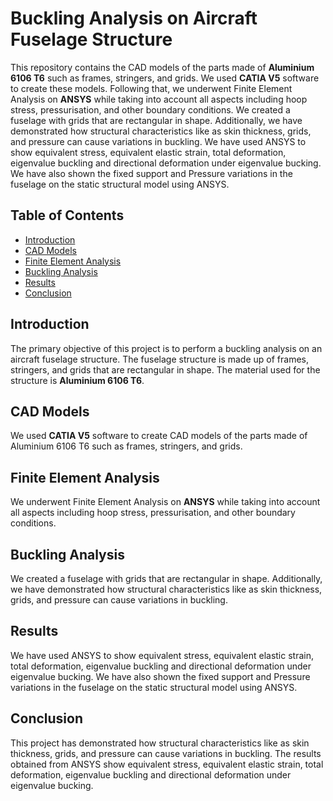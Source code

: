 
# Buckling Analysis on Aircraft Fuselage Structure

This repository contains the CAD models of the parts made of **Aluminium 6106 T6** such as frames, stringers, and grids. We used **CATIA V5** software to create these models. Following that, we underwent Finite Element Analysis on **ANSYS** while taking into account all aspects including hoop stress, pressurisation, and other boundary conditions. We created a fuselage with grids that are rectangular in shape. Additionally, we have demonstrated how structural characteristics like as skin thickness, grids, and pressure can cause variations in buckling. We have used ANSYS to show equivalent stress, equivalent elastic strain, total deformation, eigenvalue buckling and directional deformation under eigenvalue bucking. We have also shown the fixed support and Pressure variations in the fuselage on the static structural model using ANSYS.

## Table of Contents

- [Introduction](#introduction)
- [CAD Models](#cad-models)
- [Finite Element Analysis](#finite-element-analysis)
- [Buckling Analysis](#buckling-analysis)
- [Results](#results)
- [Conclusion](#conclusion)

## Introduction

The primary objective of this project is to perform a buckling analysis on an aircraft fuselage structure. The fuselage structure is made up of frames, stringers, and grids that are rectangular in shape. The material used for the structure is **Aluminium 6106 T6**.

## CAD Models

We used **CATIA V5** software to create CAD models of the parts made of Aluminium 6106 T6 such as frames, stringers, and grids.

## Finite Element Analysis

We underwent Finite Element Analysis on **ANSYS** while taking into account all aspects including hoop stress, pressurisation, and other boundary conditions.

## Buckling Analysis

We created a fuselage with grids that are rectangular in shape. Additionally, we have demonstrated how structural characteristics like as skin thickness, grids, and pressure can cause variations in buckling.

## Results

We have used ANSYS to show equivalent stress, equivalent elastic strain, total deformation, eigenvalue buckling and directional deformation under eigenvalue bucking. We have also shown the fixed support and Pressure variations in the fuselage on the static structural model using ANSYS.

## Conclusion

This project has demonstrated how structural characteristics like as skin thickness, grids, and pressure can cause variations in buckling. The results obtained from ANSYS show equivalent stress, equivalent elastic strain, total deformation, eigenvalue buckling and directional deformation under eigenvalue bucking.
